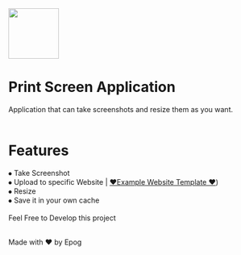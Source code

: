 <img src="https://user-images.githubusercontent.com/37061353/136018217-98097165-ca1b-436b-9917-917c413b8295.png" width="100px" height="100px">
<h1> Print Screen Application</h1>
Application that can take screenshots and resize them as you want.
<br></br>


<h1>Features</h1>
⦁ Take Screenshot
 </br>
 ⦁ Upload to specific Website | <a href="https://github.com/iEpog/upload-website"> ❤️Example Website Template ❤️</a>)
 <br>
⦁ Resize
 </br>
⦁ Save it in your own cache
 <br></br>
Feel Free to Develop this project
<br></br>


Made with ❤️ by Epog
